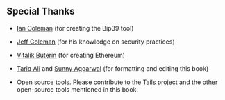 ## Special Thanks
- [Ian Coleman](https://iancoleman.io/) (for creating the Bip39 tool)

- [Jeff Coleman](https://twitter.com/technocrypto) (for his knowledge on security practices)

- [Vitalik Buterin](https://twitter.com/VitalikButerin) (for creating Ethereum)

- [Tariq Ali](https://tra38.github.io) and [Sunny Aggarwal](https://twitter.com/sunnya97) (for formatting and editing this book)

- Open source tools. Please contribute to the Tails project and the other open-source tools mentioned in this book.